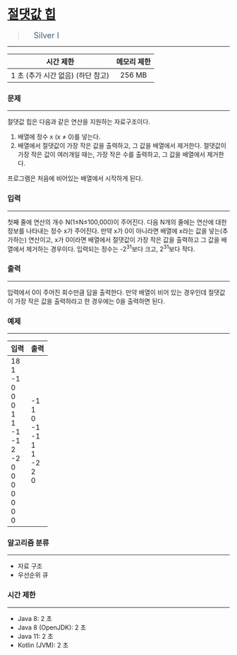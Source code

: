 # [절댓값 힙](https://www.acmicpc.net/problem/11286)

> <img src="https://d2gd6pc034wcta.cloudfront.net/tier/10.svg" width="16" heigth="21" style = "vertical-align: middle;"/>&nbsp;<span style="font-size: 18px; color: #435f7a;">Silver I</span>

***

<div align="center">

|시간 제한|메모리 제한|
|:---:|:---:|
|1 초 (추가 시간 없음)  (하단 참고)|256 MB|

</div>

### 문제

***

절댓값 힙은 다음과 같은 연산을 지원하는 자료구조이다.

1. 배열에 정수 x (x ≠ 0)를 넣는다.
2. 배열에서 절댓값이 가장 작은 값을 출력하고, 그 값을 배열에서 제거한다. 절댓값이 가장 작은 값이 여러개일 때는, 가장 작은 수를 출력하고, 그 값을 배열에서 제거한다.

프로그램은 처음에 비어있는 배열에서 시작하게 된다.

### 입력

***

첫째 줄에 연산의 개수 N(1≤N≤100,000)이 주어진다. 다음 N개의 줄에는 연산에 대한 정보를 나타내는 정수 x가 주어진다. 만약 x가 0이 아니라면 배열에 x라는 값을 넣는(추가하는) 연산이고, x가 0이라면 배열에서 절댓값이 가장 작은 값을 출력하고 그 값을 배열에서 제거하는 경우이다. 입력되는 정수는 -2<sup>31</sup>보다 크고, 2<sup>31</sup>보다 작다.

### 출력

***

입력에서 0이 주어진 회수만큼 답을 출력한다. 만약 배열이 비어 있는 경우인데 절댓값이 가장 작은 값을 출력하라고 한 경우에는 0을 출력하면 된다.

### 예제

***

|입력|출력|
|:---|:---|
|18<br/>1<br/>-1<br/>0<br/>0<br/>0<br/>1<br/>1<br/>-1<br/>-1<br/>2<br/>-2<br/>0<br/>0<br/>0<br/>0<br/>0<br/>0<br/>0|-1<br/>1<br/>0<br/>-1<br/>-1<br/>1<br/>1<br/>-2<br/>2<br/>0|

### 알고리즘 분류

***

* 자료 구조
* 우선순위 큐

### 시간 제한

***

* Java 8: 2 초
* Java 8 (OpenJDK): 2 초
* Java 11: 2 초
* Kotlin (JVM): 2 초

